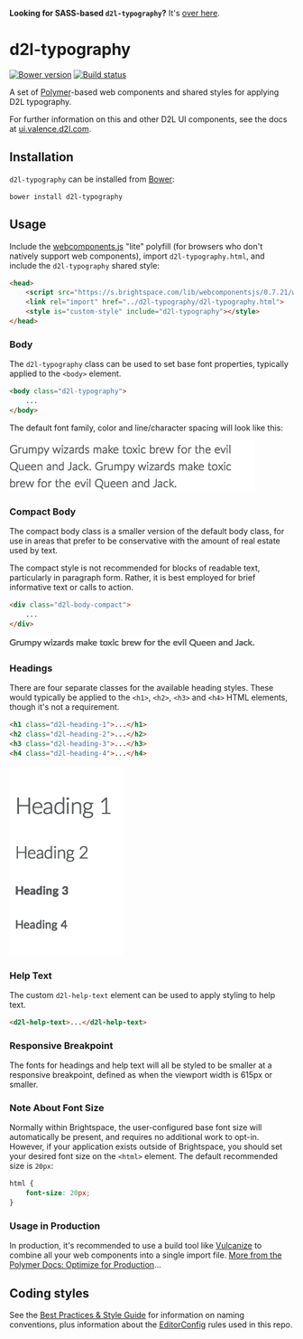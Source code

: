 **Looking for SASS-based `d2l-typography`?** It's [over here](https://github.com/Brightspace/d2l-typography-ui/tree/sass).

# d2l-typography
[![Bower version][bower-image]][bower-url]
[![Build status][ci-image]][ci-url]

A set of [Polymer](https://www.polymer-project.org/1.0/)-based web components and shared styles for applying D2L typography.

For further information on this and other D2L UI components, see the docs at [ui.valence.d2l.com](http://ui.valence.d2l.com/).

## Installation

`d2l-typography` can be installed from [Bower][bower-url]:
```shell
bower install d2l-typography
```

## Usage

Include the [webcomponents.js](http://webcomponents.org/polyfills/) "lite" polyfill (for browsers who don't natively support web components), import `d2l-typography.html`, and include the `d2l-typography` shared style:

```html
<head>
	<script src="https://s.brightspace.com/lib/webcomponentsjs/0.7.21/webcomponents-lite.min.js"></script>
	<link rel="import" href="../d2l-typography/d2l-typography.html">
	<style is="custom-style" include="d2l-typography"></style>
</head>
```

### Body

The `d2l-typography` class can be used to set base font properties, typically applied to the `<body>` element.

```html
<body class="d2l-typography">
	...
</body>
```

The default font family, color and line/character spacing will look like this:

![screenshot of paragraph text](/screenshots/paragraph.png?raw=true)

### Compact Body

The compact body class is a smaller version of the default body class, for use in areas that prefer to be conservative with the amount of real estate used by text.

The compact style is not recommended for blocks of readable text, particularly in paragraph form. Rather, it is best employed for brief informative text or calls to action.

```html
<div class="d2l-body-compact">
	...
</div>
```

![screenshot of paragraph text](/screenshots/body-2.png?raw=true)

### Headings

There are four separate classes for the available heading styles. These would typically be applied to the `<h1>`, `<h2>`, `<h3>` and `<h4>` HTML elements, though it's not a requirement.

```html
<h1 class="d2l-heading-1">...</h1>
<h2 class="d2l-heading-2">...</h2>
<h3 class="d2l-heading-3">...</h3>
<h4 class="d2l-heading-4">...</h4>
```

![screenshot of headings](/screenshots/headings.png?raw=true)

### Help Text

The custom `d2l-help-text` element can be used to apply styling to help text.

```html
<d2l-help-text>...</d2l-help-text>
```

### Responsive Breakpoint   

The fonts for headings and help text will all be styled to be smaller at a responsive breakpoint, defined as when the viewport width is 615px or smaller.

### Note About Font Size

Normally within Brightspace, the user-configured base font size will automatically be present, and requires no additional work to opt-in. However, if your application exists outside of Brightspace, you should set your desired font size on the `<html>` element. The default recommended size is `20px`:

```css
html {
    font-size: 20px;
}
```

### Usage in Production

In production, it's recommended to use a build tool like [Vulcanize](https://github.com/Polymer/vulcanize) to combine all your web components into a single import file. [More from the Polymer Docs: Optimize for Production](https://www.polymer-project.org/1.0/tools/optimize-for-production.html)...

## Coding styles

See the [Best Practices & Style Guide](https://github.com/Brightspace/valence-ui-docs/wiki/Best-Practices-&-Style-Guide) for information on naming conventions, plus information about the [EditorConfig](http://editorconfig.org) rules used in this repo.

[bower-url]: http://bower.io/search/?q=d2l-typography
[bower-image]: https://img.shields.io/bower/v/d2l-typography.svg
[ci-url]: https://travis-ci.org/Brightspace/d2l-typography-ui
[ci-image]: https://img.shields.io/travis-ci/Brightspace/d2l-typography-ui.svg
